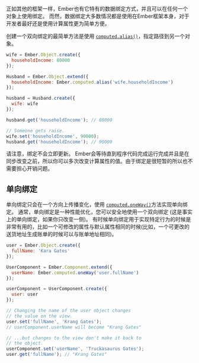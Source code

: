 正如其他的框架一样，Ember也有它特有的数据绑定方式，并且可以在任何一个对象上使用绑定。 而然，数据绑定大多数情况都是使用在Ember框架本身，对于开发者最好还是使用计算属性更为简单方便。

创建一个双向绑定的最简单方法是使用 [`computed.alias()`](http://emberjs.com/api/classes/Ember.computed.html#method_alias)，指定路径到另一个对象。

```javascript
wife = Ember.Object.create({
  householdIncome: 80000
});

Husband = Ember.Object.extend({
  householdIncome: Ember.computed.alias('wife.householdIncome')
});

husband = Husband.create({
  wife: wife
});

husband.get('householdIncome'); // 80000

// Someone gets raise.
wife.set('householdIncome', 90000);
husband.get('householdIncome'); // 90000
```

请注意，绑定不会立即更新。 Ember会等待直到程序代码完成运行完成并且是在同步改变之前，所以你可以多次改变计算属性的值。由于绑定是很短暂的所以也不需要担心开销问题。

## 单向绑定

单向绑定只会在一个方向上传播变化，使用 [`computed.oneWay()`](http://emberjs.com/api/classes/Ember.computed.html#method_oneWay)方法实现单向绑定。 通常，单向绑定是一种性能优化，您可以安全地使用一个双向绑定 (这是事实上的单向绑定，如果你只改变一侧)。 有时候单向绑定用于实现特定行为的时候是非常有用的，比如一个可修改的属性与默认属性相同的时候(比如，一个可更改的送货地址生成账单的时候可以与账单地址相同)。

```javascript
user = Ember.Object.create({
  fullName: 'Kara Gates'
});

UserComponent = Ember.Component.extend({
  userName: Ember.computed.oneWay('user.fullName')
});

userComponent = UserComponent.create({
  user: user
});

// Changing the name of the user object changes
// the value on the view.
user.set('fullName', 'Krang Gates');
// userComponent.userName will become "Krang Gates"

// ...but changes to the view don't make it back to
// the object.
userComponent.set('userName', 'Truckasaurus Gates');
user.get('fullName'); // "Krang Gates"
```
